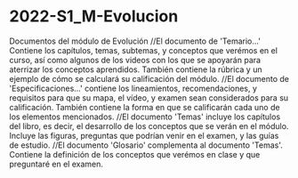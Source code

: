 # 2022-S1_M-Evolucion
Documentos del módulo de Evolución
//El documento de 'Temario...' Contiene los capítulos, temas, subtemas, y conceptos que verémos en el curso, así como algunos de los videos con los que se apoyarán para aterrizar los conceptos aprendidos. También contiene la rúbrica y un ejemplo de cómo se calculará su calificación del módulo.
//El documento de 'Especificaciones...' contiene los lineamientos, recomendaciones, y requisitos para que su mapa, el vídeo, y examen sean considerados para su calificación. También contiene la forma en que se calificarán cada uno de los elementos mencionados.
//El documento 'Temas' incluye los capítulos del libro, es decir, el desarrollo de los conceptos que se verán en el módulo. Incluye las figuras, preguntas que podrían venir en el examen, y las guías de estudio.
//El documento 'Glosario' complementa al documento 'Temas'. Contiene la definición de los conceptos que verémos en clase y que preguntaré en el examen.
